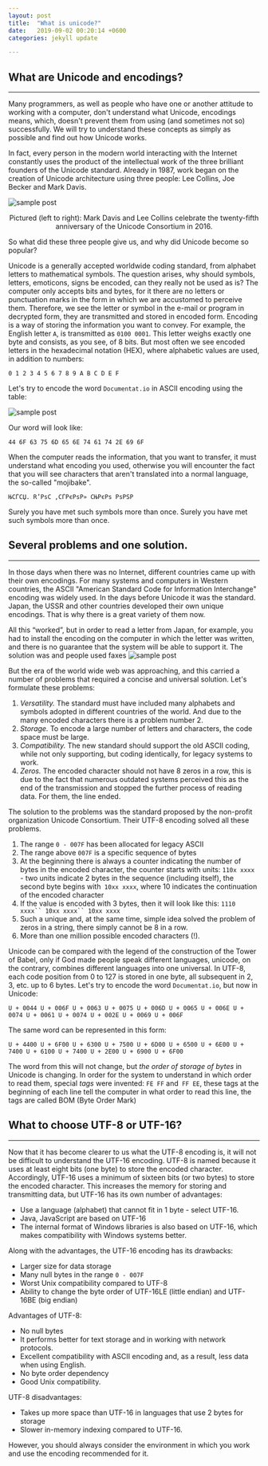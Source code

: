 ```yaml
---
layout: post
title:  "What is unicode?"
date:   2019-09-02 00:20:14 +0600
categories: jekyll update

---
```


## What are Unicode and encodings?
---
Many programmers, as well as people who have one or another attitude to working with a computer, don't understand what Unicode, encodings means, which, doesn't prevent them from using (and sometimes not so) successfully.
We will try to understand these concepts as simply as possible and find out how Unicode works.

In fact, every person in the modern world interacting with the Internet constantly uses the product of the intellectual work of the three brilliant founders of the Unicode standard. Already in 1987, work began on the creation of Unicode architecture using three people: Lee Collins, Joe Becker and Mark Davis.

![sample post]({{site.baseurl}}/images/davis-collins.jpg)


<center> Pictured (left to right): Mark Davis and Lee Collins celebrate the twenty-fifth anniversary of the Unicode Consortium in 2016. </center> 

So what did these three people give us, and why did Unicode become so popular?

Unicode is a generally accepted worldwide coding standard, from alphabet letters to mathematical symbols.
The question arises, why should symbols, letters, emoticons, signs be encoded, can they really not be used as is?
The computer only accepts bits and bytes, for it there are no letters or punctuation marks in the form in which we are accustomed to perceive them. Therefore, we see the letter or symbol in the e-mail or program in decrypted form, they are transmitted and stored in encoded form.
Encoding is a way of storing the information you want to convey.
For example, the English letter ```A```, is transmitted as ```0100 0001```. This letter weighs exactly one byte and consists, as you see, of 8 bits.
But most often we see encoded letters in the hexadecimal notation (HEX), where alphabetic values are used, in addition to numbers:

```
0 1 2 3 4 5 6 7 8 9 A B C D E F
```

Let's try to encode the word ```Documentat.io``` in ASCII encoding using the table:


![sample post]({{site.baseurl}}/images/davis-collins.jpg)


Our word will look like:
```
44 6F 63 75 6D 65 6E 74 61 74 2E 69 6F
```
When the computer reads the information, that you want to transfer, it must understand what encoding you used, otherwise you will encounter the fact that you will see characters that aren't translated into a normal language, the so-called "mojibake".
```
ЊСЃСЏ. R’РѕС ‚СЃРєРѕР» СЊРєРѕ РѕРЅР
```
Surely you have met such symbols more than once.
Surely you have met such symbols more than once.
## Several problems and one solution.
---
In those days when there was no Internet, different countries came up with their own encodings. For many systems and computers in Western countries, the ASCII "American Standard Code for Information Interchange" encoding was widely used. In the days before Unicode it was the standard. Japan, the USSR and other countries developed their own unique encodings. That is why there is a great variety of them now.

All this “worked”, but in order to read a letter from Japan, for example, you had to install the encoding on the computer in which the letter was written, and there is no guarantee that the system will be able to support it. The solution was and people used faxes
![sample post]({{site.baseurl}}/images/fax.jpg)

But the era of the world wide web was approaching, and this carried a number of problems that required a concise and universal solution.
Let's formulate these problems:
1. *Versatility.*
The standard must have included many alphabets and symbols adopted in different countries of the world. And due to the many encoded characters there is a problem number 2.
2. *Storage.*
To encode a large number of letters and characters, the code space must be large.
3. *Compatibility.*
The new standard should support the old ASCII coding, while not only supporting, but coding identically, for legacy systems to work.
4. *Zeros.*
The encoded character should not have 8 zeros in a row, this is due to the fact that numerous outdated systems perceived this as the end of the transmission and stopped the further process of reading data. For them, the line ended.

The solution to the problems was the standard proposed by the non-profit organization Unicode Consortium.
Their UTF-8 encoding solved all these problems.

1. The range `0 - 007F` has been allocated for legacy ASCII
2. The range above `007F` is a specific sequence of bytes
3. At the beginning there is always a counter indicating the number of bytes in the encoded character, the counter starts with units:
`110x xxxx` - two units indicate 2 bytes in the sequence (including itself), the second byte begins with` 10xx xxxx`, where 10 indicates the continuation of the encoded character
4. If the value is encoded with 3 bytes, then it will look like this:
 `1110 xxxx`` 10xx xxxx`` 10xx xxxx`
5. Such a unique and, at the same time, simple idea solved the problem of zeros in a string, there simply cannot be 8 in a row.
6. More than one million possible encoded characters (!).

Unicode can be compared with the legend of the construction of the Tower of Babel, only if God made people speak different languages, unicode, on the contrary, combines different languages into one universal.
In UTF-8, each code position from 0 to 127 is stored in one byte, all subsequent in 2, 3, etc. up to 6 bytes.
 Let's try to encode the word ```Documentat.io```, but now in Unicode:

```
U + 0044 U + 006F U + 0063 U + 0075 U + 006D U + 0065 U + 006E U + 0074 U + 0061 U + 0074 U + 002E U + 0069 U + 006F
```
The same word can be represented in this form:
```
U + 4400 U + 6F00 U + 6300 U + 7500 U + 6D00 U + 6500 U + 6E00 U + 7400 U + 6100 U + 7400 U + 2E00 U + 6900 U + 6F00
```
The word from this will not change, but *the order of storage of bytes* in Unicode is changing. In order for the system to understand in which order to read them, special *tags* were invented: `FE FF` and` FF EE`, these tags at the beginning of each line tell the computer in what order to read this line, the tags are called BOM (Byte Order Mark)

## What to choose UTF-8 or UTF-16?
---
Now that it has become clearer to us what the UTF-8 encoding is, it will not be difficult to understand the UTF-16 encoding. UTF-8 is named because it uses at least eight bits (one byte) to store the encoded character.
Accordingly, UTF-16 uses a minimum of sixteen bits (or two bytes) to store the encoded character. This increases the memory for storing and transmitting data, but UTF-16 has its own number of advantages:
* Use a language (alphabet) that cannot fit in 1 byte - select UTF-16.
* Java, JavaScript are based on UTF-16
* The internal format of Windows libraries is also based on UTF-16, which makes compatibility with Windows systems better.

Along with the advantages, the UTF-16 encoding has its drawbacks:
* Larger size for data storage
* Many null bytes in the range `0 - 007F`
* Worst Unix compatibility compared to UTF-8
* Ability to change the byte order of UTF-16LE (little endian) and UTF-16BE (big endian)

Advantages of UTF-8:
* No null bytes
* It performs better for text storage and in working with network protocols.
* Excellent compatibility with ASCII encoding and, as a result, less data when using English.
* No byte order dependency
* Good Unix compatibility.

UTF-8 disadvantages:
* Takes up more space than UTF-16 in languages that use 2 bytes for storage
* Slower in-memory indexing compared to UTF-16.

However, you should always consider the environment in which you work and use the encoding recommended for it.
